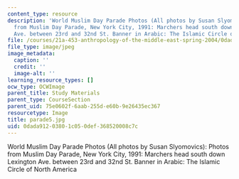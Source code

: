 ```yaml
---
content_type: resource
description: 'World Muslim Day Parade Photos (All photos by Susan Slyomovics): Photos
  from Muslim Day Parade, New York City, 1991: Marchers head south down Lexington
  Ave. between 23rd and 32nd St. Banner in Arabic: The Islamic Circle of North America'
file: /courses/21a-453-anthropology-of-the-middle-east-spring-2004/0dada91203801c050def368520008c7c_parade5.jpg
file_type: image/jpeg
image_metadata:
  caption: ''
  credit: ''
  image-alt: ''
learning_resource_types: []
ocw_type: OCWImage
parent_title: Study Materials
parent_type: CourseSection
parent_uid: 75e0602f-6aab-255d-e60b-9e26435ec367
resourcetype: Image
title: parade5.jpg
uid: 0dada912-0380-1c05-0def-368520008c7c
---
```

World Muslim Day Parade Photos (All photos by Susan Slyomovics): Photos from Muslim Day Parade, New York City, 1991: Marchers head south down Lexington Ave. between 23rd and 32nd St. Banner in Arabic: The Islamic Circle of North America

